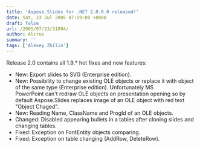 ```yaml
---
title: 'Aspose.Slides for .NET 2.0.0.0 released!'
date: Sat, 23 Jul 2005 07:59:00 +0000
draft: false
url: /2005/07/23/31894/
author: Alcrus
summary: ''
tags: ['Alexey Zhilin']
---
```


Release 2.0 contains all 1.9.\* hot fixes and new features:

*   New: Export slides to SVG (Enterprise edition).
*   New: Possibility to change existing OLE objects or replace it with object of the same type (Enterprise edition). Unfortunately MS PowerPoint can't redraw OLE objects on presentation opening so by default Aspose.Slides replaces image of an OLE object with red text "Object Chaged".
*   New: Reading Name, ClassName and ProgId of an OLE objects.
*   Changed: Disabled appearing bullets in a tables after cloning slides and changing tables.
*   Fixed: Exception on FontEntity objects comparing.
*   Fixed: Exception on table changing (AddRow, DeleteRow).







